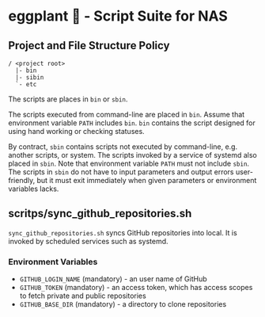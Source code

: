 eggplant :eggplant: - Script Suite for NAS
========

Project and File Structure Policy
---------------------------------

```
/ <project root>
  |- bin
  |- sibin
  `- etc
```

The scripts are places in `bin` or `sbin`.

The scripts executed from command-line are placed in `bin`.  Assume that
environment variable `PATH` includes `bin`.  `bin` contains the script designed
for using hand working or checking statuses.

By contract, `sbin` contains scripts not executed by command-line, e.g. another
scripts, or system.  The scripts invoked by a service of systemd also placed in
`sbin`.  Note that environment variable `PATH` must not include `sbin`.  The
scripts in `sbin` do not have to input parameters and output errors user-friendly,
but it must exit immediately when given parameters or environment variables lacks.

scritps/sync_github_repositories.sh
-----------------------------------

`sync_github_repositories.sh` syncs GitHub repositories into local.
It is invoked by scheduled services such as systemd.

### Environment Variables

- `GITHUB_LOGIN_NAME` (mandatory) - an user name of GitHub
- `GITHUB_TOKEN` (mandatory) - an access token, which has access scopes to fetch private and public repositories
- `GITHUB_BASE_DIR` (mandatory) - a directory to clone repositories
